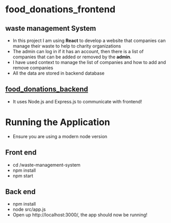# food_donations_frontend
## waste management System
* In this project I am using **React** to develop a website that companies can manage their waste to help to charity organizations
* The admin can log in if it has an account, then there is a list of companies that can be added or removed by the __admin__.
* I have used context to manage the list of companies and how to add and remove companies
* All the data are stored in backend database
## [food_donations_backend](https://github.com/masoudz88/food_donations_backend)
* It uses Node.js and Express.js to communicate with frontend!
# Running the Application
* Ensure you are using a modern node version
## Front end
* cd /waste-management-system
* npm install
* npm start
## Back end
* npm install
* node src/app.js
* Open up http://localhost:3000/, the app should now be running!

